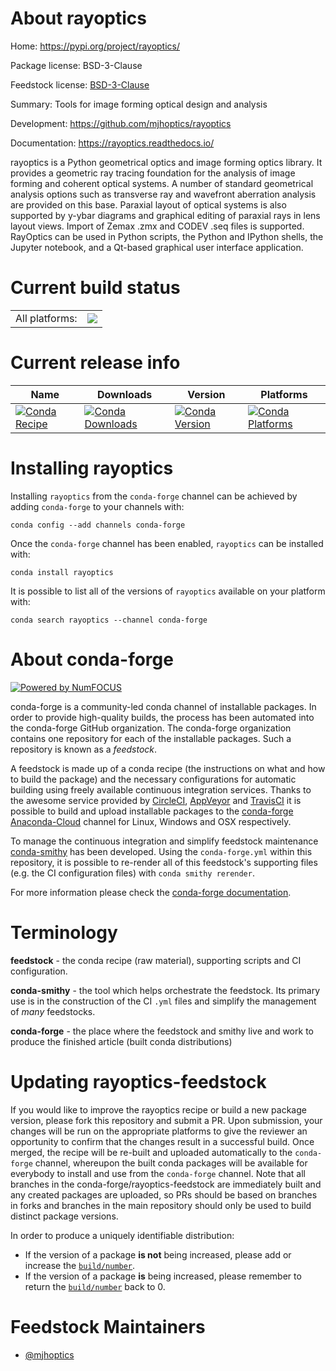 About rayoptics
===============

Home: https://pypi.org/project/rayoptics/

Package license: BSD-3-Clause

Feedstock license: [BSD-3-Clause](https://github.com/conda-forge/rayoptics-feedstock/blob/master/LICENSE.txt)

Summary: Tools for image forming optical design and analysis

Development: https://github.com/mjhoptics/rayoptics

Documentation: https://rayoptics.readthedocs.io/

rayoptics is a Python geometrical optics and image forming optics library.
It provides a geometric ray tracing foundation for the analysis of image
forming and coherent optical systems. A number of standard geometrical
analysis options such as transverse ray and wavefront aberration analysis
are provided on this base. Paraxial layout of optical systems is also
supported by y-ybar diagrams and graphical editing of paraxial rays in
lens layout views. Import of Zemax .zmx and CODEV .seq files is supported.
RayOptics can be used in Python scripts, the Python and IPython shells,
the Jupyter notebook, and a Qt-based graphical user interface application.


Current build status
====================


<table><tr><td>All platforms:</td>
    <td>
      <a href="https://dev.azure.com/conda-forge/feedstock-builds/_build/latest?definitionId=11114&branchName=master">
        <img src="https://dev.azure.com/conda-forge/feedstock-builds/_apis/build/status/rayoptics-feedstock?branchName=master">
      </a>
    </td>
  </tr>
</table>

Current release info
====================

| Name | Downloads | Version | Platforms |
| --- | --- | --- | --- |
| [![Conda Recipe](https://img.shields.io/badge/recipe-rayoptics-green.svg)](https://anaconda.org/conda-forge/rayoptics) | [![Conda Downloads](https://img.shields.io/conda/dn/conda-forge/rayoptics.svg)](https://anaconda.org/conda-forge/rayoptics) | [![Conda Version](https://img.shields.io/conda/vn/conda-forge/rayoptics.svg)](https://anaconda.org/conda-forge/rayoptics) | [![Conda Platforms](https://img.shields.io/conda/pn/conda-forge/rayoptics.svg)](https://anaconda.org/conda-forge/rayoptics) |

Installing rayoptics
====================

Installing `rayoptics` from the `conda-forge` channel can be achieved by adding `conda-forge` to your channels with:

```
conda config --add channels conda-forge
```

Once the `conda-forge` channel has been enabled, `rayoptics` can be installed with:

```
conda install rayoptics
```

It is possible to list all of the versions of `rayoptics` available on your platform with:

```
conda search rayoptics --channel conda-forge
```


About conda-forge
=================

[![Powered by NumFOCUS](https://img.shields.io/badge/powered%20by-NumFOCUS-orange.svg?style=flat&colorA=E1523D&colorB=007D8A)](http://numfocus.org)

conda-forge is a community-led conda channel of installable packages.
In order to provide high-quality builds, the process has been automated into the
conda-forge GitHub organization. The conda-forge organization contains one repository
for each of the installable packages. Such a repository is known as a *feedstock*.

A feedstock is made up of a conda recipe (the instructions on what and how to build
the package) and the necessary configurations for automatic building using freely
available continuous integration services. Thanks to the awesome service provided by
[CircleCI](https://circleci.com/), [AppVeyor](https://www.appveyor.com/)
and [TravisCI](https://travis-ci.com/) it is possible to build and upload installable
packages to the [conda-forge](https://anaconda.org/conda-forge)
[Anaconda-Cloud](https://anaconda.org/) channel for Linux, Windows and OSX respectively.

To manage the continuous integration and simplify feedstock maintenance
[conda-smithy](https://github.com/conda-forge/conda-smithy) has been developed.
Using the ``conda-forge.yml`` within this repository, it is possible to re-render all of
this feedstock's supporting files (e.g. the CI configuration files) with ``conda smithy rerender``.

For more information please check the [conda-forge documentation](https://conda-forge.org/docs/).

Terminology
===========

**feedstock** - the conda recipe (raw material), supporting scripts and CI configuration.

**conda-smithy** - the tool which helps orchestrate the feedstock.
                   Its primary use is in the construction of the CI ``.yml`` files
                   and simplify the management of *many* feedstocks.

**conda-forge** - the place where the feedstock and smithy live and work to
                  produce the finished article (built conda distributions)


Updating rayoptics-feedstock
============================

If you would like to improve the rayoptics recipe or build a new
package version, please fork this repository and submit a PR. Upon submission,
your changes will be run on the appropriate platforms to give the reviewer an
opportunity to confirm that the changes result in a successful build. Once
merged, the recipe will be re-built and uploaded automatically to the
`conda-forge` channel, whereupon the built conda packages will be available for
everybody to install and use from the `conda-forge` channel.
Note that all branches in the conda-forge/rayoptics-feedstock are
immediately built and any created packages are uploaded, so PRs should be based
on branches in forks and branches in the main repository should only be used to
build distinct package versions.

In order to produce a uniquely identifiable distribution:
 * If the version of a package **is not** being increased, please add or increase
   the [``build/number``](https://conda.io/docs/user-guide/tasks/build-packages/define-metadata.html#build-number-and-string).
 * If the version of a package **is** being increased, please remember to return
   the [``build/number``](https://conda.io/docs/user-guide/tasks/build-packages/define-metadata.html#build-number-and-string)
   back to 0.

Feedstock Maintainers
=====================

* [@mjhoptics](https://github.com/mjhoptics/)


<!-- dummy commit to enable rerendering -->

